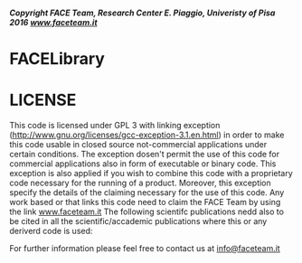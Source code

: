 ##### Copyright FACE Team, Research Center E. Piaggio, Univeristy of Pisa 2016 www.faceteam.it

# FACELibrary




# LICENSE
This code is licensed under GPL 3 with linking exception (http://www.gnu.org/licenses/gcc-exception-3.1.en.html) in order to make this code usable in closed source not-commercial applications under certain conditions. 
The exception dosen't permit the use of this code for commercial applications also in form of executable or binary code. 
This exception is also applied if you wish to combine this code with a proprietary code necessary for the running of a product.
Moreover, this exception specify the details of the claiming necessary for the use of this code.
Any work based or that links this code need to claim the FACE Team by using the link www.faceteam.it
The following scientifc publications nedd also to be cited in all the scientific/accademic publications where this or any deriverd code is used:



For further information please feel free to contact us at info@faceteam.it